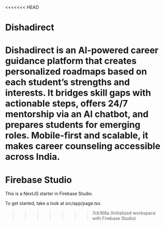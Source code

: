 <<<<<<< HEAD
# Dishadirect
Dishadirect is an AI-powered career guidance platform that creates personalized roadmaps based on each student’s strengths and interests. It bridges skill gaps with actionable steps, offers 24/7 mentorship via an AI chatbot, and prepares students for emerging roles. Mobile-first and scalable, it makes career counseling accessible across India.
=======
# Firebase Studio

This is a NextJS starter in Firebase Studio.

To get started, take a look at src/app/page.tsx.
>>>>>>> 7cb168a (Initialized workspace with Firebase Studio)
